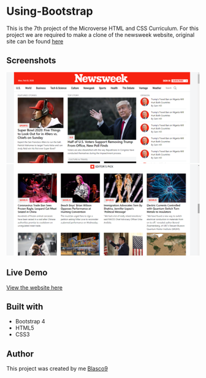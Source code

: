 # Using-Bootstrap
This is the 7th project of the Microverse HTML and CSS Curriculum. For this project we are required to make a clone of the newsweek website, original site can be found [here](https://www.newsweek.com/)

## Screenshots
![screenshot 1](./Screenshot1.bmp)
![screenshot 2](./Screenshot2.bmp)

## Live Demo
[View the website here](https://rawcdn.githack.com/Blasco9/Using-Bootstrap/8dfbffbefb83d7a2826da792614ba8400699cdf8/index.html)

## Built with
- Bootstrap 4
- HTML5
- CSS3

## Author
This project was created by me [Blasco9](https://github.com/Blasco9)
